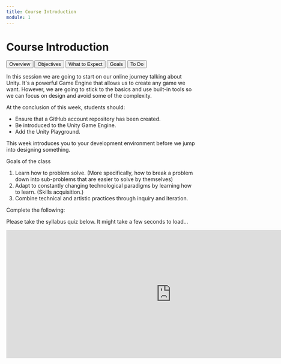 ```yaml
---
title: Course Introduction
module: 1
---
```


# Course Introduction

<div class="tab">
  <button class="tablinks active" onclick="openTab(event, 'Overview')">Overview</button>
  <button class="tablinks" onclick="openTab(event, 'Objectives')">Objectives</button>
  <button class="tablinks" onclick="openTab(event, 'Expect')">What to Expect</button>
  <button class="tablinks" onclick="openTab(event, 'Goals')">Goals</button> 
  <button class="tablinks" onclick="openTab(event, 'ToDo')">To Do</button>  
</div>

<div id="Overview" class="tabcontent" style="display:block">
<p>In this session we are going to start on our online journey talking about Unity.  It's a powerful Game Engine that allows us to create any game we want. However, we are going to stick to the basics and use built-in tools so we can focus on design and avoid some of the complexity.</p>
</div>

<div id="Objectives" class="tabcontent">
<p>At the conclusion of this week, students should:</p>
<ul>
<li>Ensure that a GitHub account repository has been created.</li>
<li>Be introduced to the Unity Game Engine.</li>
<li>Add the Unity Playground.</li>
</ul>
</div>

<div id="Expect" class="tabcontent">
<p>This week introduces you to your development environment before we jump into designing something.</p>
</div>

<div id="Goals" class="tabcontent">
<p>Goals of the class</p>
<ol>

<li>Learn how to problem solve. (More specifically, how to break a problem down into sub-problems that are easier to solve by themselves)</li>
<li>Adapt to constantly changing technological paradigms by learning how to learn. (Skills acquisition.)</li>
<li>Combine technical and artistic practices through inquiry and iteration.</li>
</ol>
</div>
<div id="ToDo" class="tabcontent">

<p>Complete the following:</p>


<p>Please take the syllabus quiz below.  It might take a few seconds to load...</p>
<p><iframe src="https://umontanamediaarts.com/mart460/wp-admin/admin-ajax.php?action=h5p_embed&id=4" width="877" height="342" frameborder="0" allowfullscreen="allowfullscreen"></iframe><script src="https://umontanamediaarts.com/mart460/wp-content/plugins/h5p/h5p-php-library/js/h5p-resizer.js" charset="UTF-8"></script>
</p>
</div>